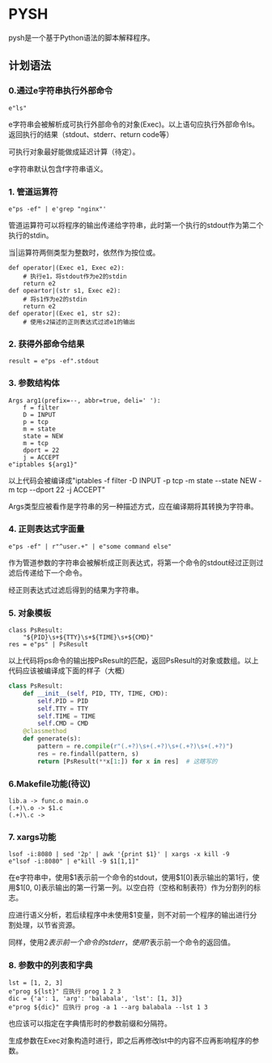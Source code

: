 # PYSH

pysh是一个基于Python语法的脚本解释程序。

## 计划语法

### 0.通过e字符串执行外部命令

```
e"ls"
```

e字符串会被解析成可执行外部命令的对象(Exec)。以上语句应执行外部命令ls。返回执行的结果（stdout、stderr、return code等）

可执行对象最好能做成延迟计算（待定）。

e字符串默认包含f字符串语义。

### 1. 管道运算符

```
e"ps -ef" | e'grep "nginx"'
```

管道运算符可以将程序的输出传递给字符串，此时第一个执行的stdout作为第二个执行的stdin。

当|运算符两侧类型为整数时，依然作为按位或。

```
def operator|(Exec e1, Exec e2):
	# 执行e1，将stdout作为e2的stdin
	return e2
def opeartor|(str s1, Exec e2):
	# 将s1作为e2的stdin
	return e2
def operator|(Exec e1, str s2):
	# 使用s2描述的正则表达式过滤e1的输出
```

### 2. 获得外部命令结果

```
result = e"ps -ef".stdout
```

### 3. 参数结构体

```
Args arg1(prefix=--, abbr=true, deli=' '):
	f = filter
	D = INPUT
	p = tcp
	m = state
	state = NEW
	m = tcp
	dport = 22
	j = ACCEPT
e"iptables ${arg1}"
```

以上代码会被编译成"iptables -f filter -D INPUT -p tcp -m state --state NEW -m tcp --dport 22 -j ACCEPT"

Args类型应被看作是字符串的另一种描述方式，应在编译期将其转换为字符串。

### 4. 正则表达式字面量

```
e"ps -ef" | r"^user.+" | e"some command else"
```

作为管道参数的字符串会被解析成正则表达式，将第一个命令的stdout经过正则过滤后传递给下一个命令。

经正则表达式过滤后得到的结果为字符串。

### 5. 对象模板

```
class PsResult:
	"${PID}\s+${TTY}\s+${TIME}\s+${CMD}"
res = e"ps" | PsResult
```

以上代码将ps命令的输出按PsResult的匹配，返回PsResult的对象或数组。以上代码应该被编译成下面的样子（大概）

```python
class PsResult:
	def __init__(self, PID, TTY, TIME, CMD):
        self.PID = PID
        self.TTY = TTY
        self.TIME = TIME
        self.CMD = CMD
    @classmethod
    def generate(s):
        pattern = re.compile(r"(.+?)\s+(.+?)\s+(.+?)\s+(.+?)")
        res = re.findall(pattern, s)
        return [PsResult(**x[1:]) for x in res]  # 这瞎写的
```

### 6.Makefile功能(待议)

```
lib.a -> func.o main.o
(.+)\.o -> $1.c
(.+)\.c -> 
```

### 7. xargs功能

```
lsof -i:8080 | sed '2p' | awk '{print $1}' | xargs -x kill -9
e"lsof -i:8080" | e"kill -9 $1[1,1]"
```

在e字符串中，使用\$1表示前一个命令的stdout，使用\$1[0]表示输出的第1行，使用\$1[0, 0]表示输出的第一行第一列。以空白符（空格和制表符）作为分割列的标志。

应进行语义分析，若后续程序中未使用\$1变量，则不对前一个程序的输出进行分割处理，以节省资源。

同样，使用$2表示前一个命令的stderr，使用$?表示前一个命令的返回值。

### 8. 参数中的列表和字典

```
lst = [1, 2, 3]
e"prog ${lst}" 应执行 prog 1 2 3
dic = {'a': 1, 'arg': 'balabala', 'lst': [1, 3]}
e"prog ${dic}" 应执行 prog -a 1 --arg balabala --lst 1 3
```

也应该可以指定在字典情形时的参数前缀和分隔符。

生成参数在Exec对象构造时进行，即之后再修改lst中的内容不应再影响程序的参数。

